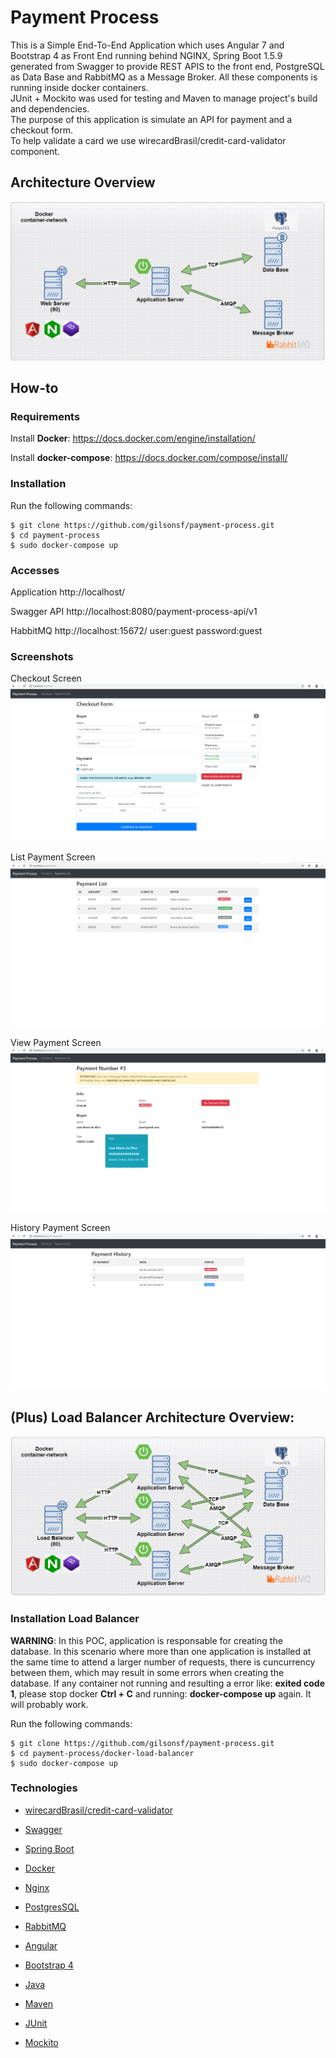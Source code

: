 # Payment Process

This is a Simple End-To-End Application which uses Angular 7 and Bootstrap 4 as Front End running behind NGINX, Spring Boot 1.5.9 generated from Swagger to provide REST APIS to the front end, PostgreSQL as Data Base and RabbitMQ as a Message Broker. All these components is running inside docker containers.
<br>
JUnit + Mockito was used for testing and Maven to manage project's build and dependencies.
<br>
The purpose of this application is simulate an API for payment and a checkout form.
<br>
To help validate a card we use wirecardBrasil/credit-card-validator component.

## Architecture Overview

![](img/docker-architecture.png)

## How-to

### Requirements

Install <b>Docker</b>: https://docs.docker.com/engine/installation/

Install <b>docker-compose</b>: https://docs.docker.com/compose/install/

### Installation

Run the following commands:
  
```
$ git clone https://github.com/gilsonsf/payment-process.git
$ cd payment-process
$ sudo docker-compose up
```

### Accesses

Application http://localhost/ 

Swagger API http://localhost:8080/payment-process-api/v1

HabbitMQ http://localhost:15672/ user:guest password:guest

### Screenshots

Checkout Screen ![view](img/checkout.png)

List Payment Screen ![view](img/payment-list.png)

View Payment Screen ![view](img/payment-view.png)

History Payment Screen ![view](img/payment-history.png)

## (Plus) Load Balancer Architecture Overview:

![](img/docker-architecture-load-balancer.png)

### Installation Load Balancer

**WARNING**: In this POC, application is responsable for creating the database.
In this scenario where more than one application is installed at the same time to attend a larger number of requests, there is cuncurrency between them, which may result in some errors when creating the database.
If any container not running and resulting a error like: **exited code 1**, please stop docker **Ctrl + C** and running: **docker-compose up** again.
It will probably work.


Run the following commands:
  
```
$ git clone https://github.com/gilsonsf/payment-process.git
$ cd payment-process/docker-load-balancer
$ sudo docker-compose up
```

### Technologies

- [wirecardBrasil/credit-card-validator](https://github.com/wirecardBrasil/credit-card-validator)

- [Swagger](https://swagger.io/)

- [Spring Boot](https://spring.io/projects/spring-boot)

- [Docker](https://www.docker.com/)

- [Nginx](https://www.nginx.com/)

- [PostgresSQL](https://www.postgresql.org/)

- [RabbitMQ](https://www.rabbitmq.com/)

- [Angular](https://angular.io/)

- [Bootstrap 4](https://getbootstrap.com.br/docs/4.1/getting-started/introduction/)

- [Java](www.java.com)

- [Maven](https://maven.apache.org/)

- [JUnit](https://junit.org/)

- [Mockito](https://site.mockito.org/)




